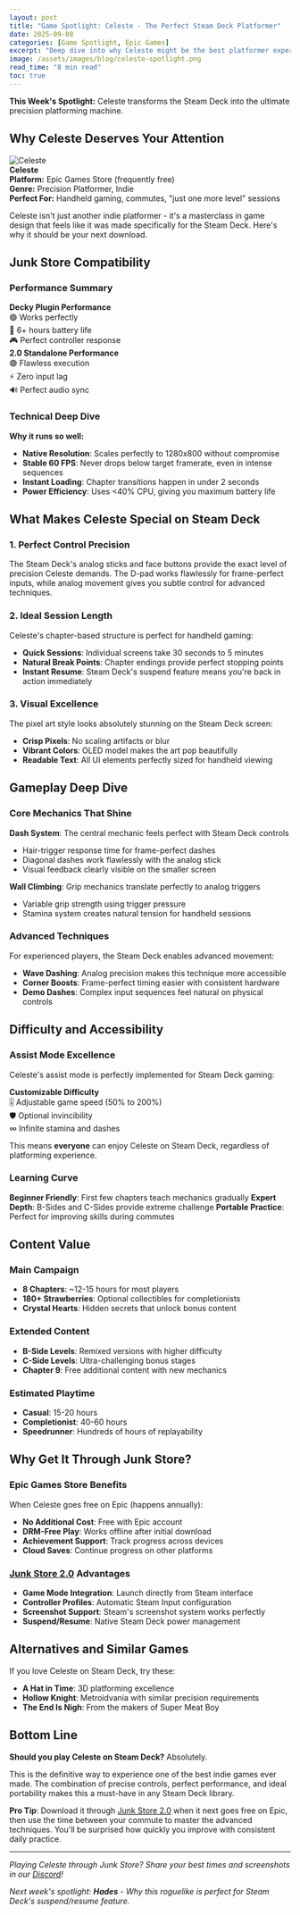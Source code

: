 ```yaml
---
layout: post
title: "Game Spotlight: Celeste - The Perfect Steam Deck Platformer"
date: 2025-09-08
categories: [Game Spotlight, Epic Games]
excerpt: "Deep dive into why Celeste might be the best platformer experience on Steam Deck - from precise controls to perfect performance across both Junk Store versions."
image: /assets/images/blog/celeste-spotlight.png
read_time: "8 min read"
toc: true
---
```


**This Week's Spotlight:** Celeste transforms the Steam Deck into the ultimate precision platforming machine.

## Why Celeste Deserves Your Attention

<div class="game-entry">
  <img src="https://images.gog.com/19a50bf51b1bbd5dc88499ecc8c54b894dcbf51f1a8adb9f0ad889f97a47c788.jpg?namespace=gamesdb" alt="Celeste" class="game-thumbnail">
  <div class="game-details">
    <strong>Celeste</strong>
    <div class="compatibility-info">
      <div class="compatibility-line"><strong>Platform:</strong> Epic Games Store (frequently free)</div>
      <div class="compatibility-line"><strong>Genre:</strong> Precision Platformer, Indie</div>
      <div class="compatibility-line"><strong>Perfect For:</strong> Handheld gaming, commutes, "just one more level" sessions</div>
    </div>
  </div>
</div>

Celeste isn't just another indie platformer - it's a masterclass in game design that feels like it was made specifically for the Steam Deck. Here's why it should be your next download.

## Junk Store Compatibility

### Performance Summary
<div class="game-entry">
  <div class="game-details">
    <strong>Decky Plugin Performance</strong>
    <div class="compatibility-info">
      <div class="compatibility-line">🟢 Works perfectly</div>
      <div class="compatibility-line">🔋 6+ hours battery life</div>
      <div class="compatibility-line">🎮 Perfect controller response</div>
    </div>
  </div>
</div>

<div class="game-entry">
  <div class="game-details">
    <strong>2.0 Standalone Performance</strong>
    <div class="compatibility-info">
      <div class="compatibility-line">🟢 Flawless execution</div>
      <div class="compatibility-line">⚡ Zero input lag</div>
      <div class="compatibility-line">🔊 Perfect audio sync</div>
    </div>
  </div>
</div>

### Technical Deep Dive
**Why it runs so well:**
- **Native Resolution**: Scales perfectly to 1280x800 without compromise
- **Stable 60 FPS**: Never drops below target framerate, even in intense sequences  
- **Instant Loading**: Chapter transitions happen in under 2 seconds
- **Power Efficiency**: Uses <40% CPU, giving you maximum battery life

## What Makes Celeste Special on Steam Deck

### 1. Perfect Control Precision
The Steam Deck's analog sticks and face buttons provide the exact level of precision Celeste demands. The D-pad works flawlessly for frame-perfect inputs, while analog movement gives you subtle control for advanced techniques.

### 2. Ideal Session Length
Celeste's chapter-based structure is perfect for handheld gaming:
- **Quick Sessions**: Individual screens take 30 seconds to 5 minutes
- **Natural Break Points**: Chapter endings provide perfect stopping points
- **Instant Resume**: Steam Deck's suspend feature means you're back in action immediately

### 3. Visual Excellence
The pixel art style looks absolutely stunning on the Steam Deck screen:
- **Crisp Pixels**: No scaling artifacts or blur
- **Vibrant Colors**: OLED model makes the art pop beautifully  
- **Readable Text**: All UI elements perfectly sized for handheld viewing

## Gameplay Deep Dive

### Core Mechanics That Shine
**Dash System**: The central mechanic feels perfect with Steam Deck controls
- Hair-trigger response time for frame-perfect dashes
- Diagonal dashes work flawlessly with the analog stick
- Visual feedback clearly visible on the smaller screen

**Wall Climbing**: Grip mechanics translate perfectly to analog triggers
- Variable grip strength using trigger pressure
- Stamina system creates natural tension for handheld sessions

### Advanced Techniques
For experienced players, the Steam Deck enables advanced movement:
- **Wave Dashing**: Analog precision makes this technique more accessible
- **Corner Boosts**: Frame-perfect timing easier with consistent hardware
- **Demo Dashes**: Complex input sequences feel natural on physical controls

## Difficulty and Accessibility

### Assist Mode Excellence
Celeste's assist mode is perfectly implemented for Steam Deck gaming:

<div class="game-entry">
  <div class="game-details">
    <strong>Customizable Difficulty</strong>
    <div class="compatibility-info">
      <div class="compatibility-line">🎚️ Adjustable game speed (50% to 200%)</div>
      <div class="compatibility-line">🛡️ Optional invincibility</div>
      <div class="compatibility-line">∞ Infinite stamina and dashes</div>
    </div>
  </div>
</div>

This means **everyone** can enjoy Celeste on Steam Deck, regardless of platforming experience.

### Learning Curve
**Beginner Friendly**: First few chapters teach mechanics gradually
**Expert Depth**: B-Sides and C-Sides provide extreme challenge
**Portable Practice**: Perfect for improving skills during commutes

## Content Value

### Main Campaign
- **8 Chapters**: ~12-15 hours for most players
- **180+ Strawberries**: Optional collectibles for completionists
- **Crystal Hearts**: Hidden secrets that unlock bonus content

### Extended Content
- **B-Side Levels**: Remixed versions with higher difficulty
- **C-Side Levels**: Ultra-challenging bonus stages
- **Chapter 9**: Free additional content with new mechanics

### Estimated Playtime
- **Casual**: 15-20 hours
- **Completionist**: 40-60 hours  
- **Speedrunner**: Hundreds of hours of replayability

## Why Get It Through Junk Store?

### Epic Games Store Benefits
When Celeste goes free on Epic (happens annually):
- **No Additional Cost**: Free with Epic account
- **DRM-Free Play**: Works offline after initial download
- **Achievement Support**: Track progress across devices
- **Cloud Saves**: Continue progress on other platforms

### <a href="/buy_now/">Junk Store 2.0</a> Advantages
- **Game Mode Integration**: Launch directly from Steam interface
- **Controller Profiles**: Automatic Steam Input configuration  
- **Screenshot Support**: Steam's screenshot system works perfectly
- **Suspend/Resume**: Native Steam Deck power management

## Alternatives and Similar Games

If you love Celeste on Steam Deck, try these:
- **A Hat in Time**: 3D platforming excellence
- **Hollow Knight**: Metroidvania with similar precision requirements  
- **The End Is Nigh**: From the makers of Super Meat Boy

## Bottom Line

**Should you play Celeste on Steam Deck?** Absolutely.

This is the definitive way to experience one of the best indie games ever made. The combination of precise controls, perfect performance, and ideal portability makes this a must-have in any Steam Deck library.

**Pro Tip**: Download it through <a href="/buy_now/">Junk Store 2.0</a> when it next goes free on Epic, then use the time between your commute to master the advanced techniques. You'll be surprised how quickly you improve with consistent daily practice.

---

*Playing Celeste through Junk Store? Share your best times and screenshots in our <a href="https://discord.gg/6mRUhR6Teh" target="_blank">Discord</a>!*

*Next week's spotlight: **Hades** - Why this roguelike is perfect for Steam Deck's suspend/resume feature.*